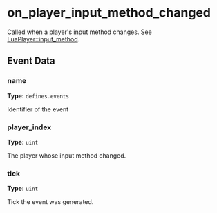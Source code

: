 # on_player_input_method_changed

Called when a player's input method changes. See [LuaPlayer::input_method](runtime:LuaPlayer::input_method).

## Event Data

### name

**Type:** `defines.events`

Identifier of the event

### player_index

**Type:** `uint`

The player whose input method changed.

### tick

**Type:** `uint`

Tick the event was generated.

